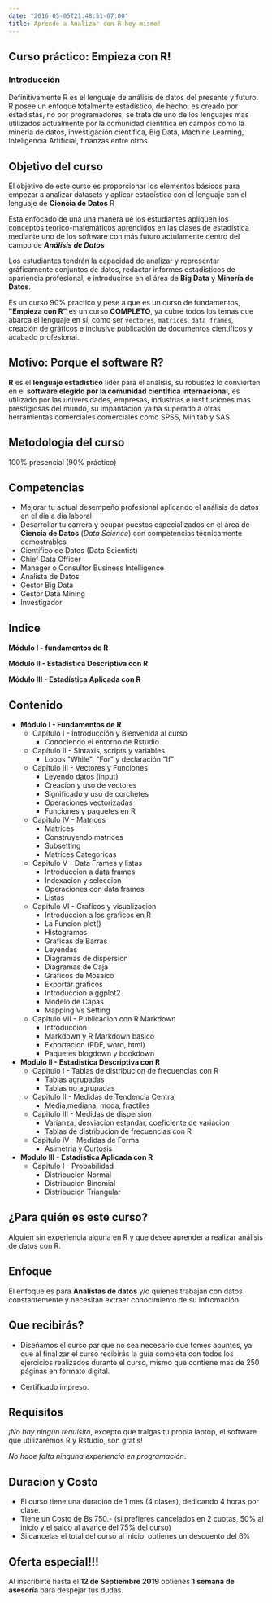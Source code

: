 ```yaml
---
date: "2016-05-05T21:48:51-07:00"
title: Aprende a Analizar con R hoy mismo!
---
```


## Curso práctico: Empieza con R!
### Introducción
Definitivamente R es el lenguaje de análisis de datos del presente y futuro. R posee un enfoque totalmente estadístico, de hecho, es creado por estadistas, no por programadores, se trata de uno de los lenguajes mas utilizados actualmente por la comunidad científica en campos como la minería de datos, investigación científica, Big Data, Machine Learning, Inteligencia Artificial, finanzas entre otros.  

## Objetivo del curso
El objetivo de este curso es proporcionar los elementos básicos para empezar a analizar datasets y aplicar estadística con el lenguaje con el lenguaje de **Ciencia de Datos** R

Esta enfocado de una una manera ue los estudiantes apliquen los conceptos teorico-matemáticos aprendidos en las clases de estadística mediante uno de los software con más futuro actulamente dentro del campo de **_Análisis de Datos_**

Los estudiantes tendrán la capacidad de analizar y representar gráficamente conjuntos de datos, redactar informes estadísticos de apariencia profesional, e introducirse en el área de **Big Data** y **Minería de Datos**.

Es un curso 90% practico y pese a que es un curso de fundamentos, **"Empieza con R"** es un curso **COMPLETO**, ya cubre todos los temas que abarca el lenguaje en sí, como ser `vectores`, `matrices`, `data frames`, creación de gráficos e inclusive publicación de documentos científicos y acabado profesional.

## Motivo: Porque el software R?
**R** es el **lenguaje estadístico** líder para el análisis, su robustez lo convierten en el **software elegido por la comunidad científica internacional**, es utilizado por las universidades, empresas, industrias e instituciones mas prestigiosas del mundo, su impantación ya ha superado a otras herramientas comerciales comerciales como SPSS, Minitab y SAS.

## Metodología del curso
100% presencial (90% práctico)

## Competencias
- Mejorar tu actual desempeño profesional aplicando el análisis de datos en el día a día laboral
- Desarrollar tu carrera y ocupar puestos especializados en el área de **Ciencia de Datos** (_Data Science_) con competencias técnicamente demostrables
 - Científico de Datos (Data Scientist)
 - Chief Data Officer
 - Manager o Consultor Business Intelligence
 - Analista de Datos
 - Gestor Big Data
 - Gestor Data Mining 
 - Investigador

## Indice

**Módulo I - fundamentos de R**

**Módulo II - Estadística Descriptiva con R**

**Módulo III - Estadística Aplicada con R**

## Contenido

- **Módulo I - Fundamentos de R**
  + Capítulo I - Introducción y Bienvenida al curso
      - Conociendo el entorno de Rstudio
  + Capítulo II - Sintaxis, scripts y variables
      - Loops "While", "For" y declaración "If"
  + Capítulo III - Vectores y Funciones
      - Leyendo datos (input)
      - Creacion y uso de vectores
      - Significado y uso de corchetes
      - Operaciones vectorizadas
      - Funciones y paquetes en R
  + Capitulo IV - Matrices
      - Matrices
      - Construyendo matrices
      - Subsetting
      - Matrices Categoricas
  + Capitulo V - Data Frames y listas
      - Introduccion a data frames
      - Indexacion y seleccion
      - Operaciones con data frames
      - Listas
  + Capitulo VI - Graficos y visualizacion
      - Introduccion  a los graficos en R
      - La Funcion plot()
      - Histogramas
      - Graficas de Barras
      - Leyendas
      - Diagramas de dispersion
      - Diagramas de Caja
      - Graficos de Mosaico
      - Exportar graficos
      - Introduccion a ggplot2
      - Modelo de Capas
      - Mapping Vs Setting
  + Capitulo VII - Publicacion con R Markdown
      - Introduccion
      - Markdown y R Markdown basico
      - Exportacion (PDF, word, html)
      - Paquetes blogdown y bookdown
- **Modulo II - Estadistica Descriptiva con R**
  + Capitulo I - Tablas de distribucion de frecuencias con R
      - Tablas agrupadas
      - Tablas no agrupadas
  + Capitulo II - Medidas de Tendencia Central
      - Media,mediana, moda, fractiles
  + Capitulo III - Medidas de dispersion
      - Varianza, desviacion estandar, coeficiente de variacion
      - Tablas de distribucion de frecuencias con R
  + Capitulo IV - Medidas de Forma
      - Asimetria y Curtosis
- **Modulo III - Estadistica Aplicada con R**
  + Capitulo I - Probabilidad
      - Distribucion Normal
      - Distribucion Binomial
      - Distribucion Triangular

## ¿Para quién es este curso?
Alguien sin experiencia alguna en R y que desee aprender a realizar análisis de datos con R.

## Enfoque
El enfoque es para **Analistas de datos** y/o quienes trabajan con datos constantemente y necesitan extraer conocimiento de su infromación.

## Que recibirás?

- Diseñamos el curso par que no sea necesario que tomes apuntes, ya que al finalizar el curso recibirás la guía completa con todos los ejercicios realizados durante el curso, mismo que contiene mas de 250 páginas en formato digital.

- Certificado impreso.

## Requisitos
_¡No hay ningún requisito_, excepto que traigas tu propia laptop, el software que utilizaremos R y Rstudio, son gratis!

_No hace falta ninguna experiencia en programación_.

## Duracion y Costo
- El curso tiene una duración de 1 mes (4 clases), dedicando 4 horas por clase.
- Tiene un Costo de Bs 750.- (si prefieres cancelados en 2 cuotas, 50% al inicio y el saldo al avance del 75% del curso)
- Si cancelas el total del curso al inicio, obtienes un descuento del 6%

## Oferta especial!!!
Al inscribirte hasta el **12 de Septiembre 2019** obtienes **1 semana de asesoría** para despejar tus dudas.




